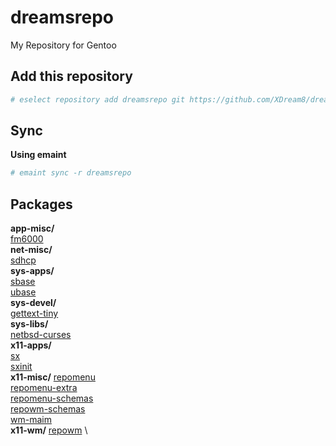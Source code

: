 # dreamsrepo
My Repository for Gentoo

## Add this repository
```sh
# eselect repository add dreamsrepo git https://github.com/XDream8/dreamsrepo.git
```
## Sync
**Using emaint**
```sh
# emaint sync -r dreamsrepo
```

## Packages
**app-misc/** \
	[fm6000](app-misc/fm6000) \
**net-misc/** \
	[sdhcp](net-misc/sdhcp) \
**sys-apps/** \
	[sbase](sys-apps/sbase) \
	[ubase](sys-apps/ubase) \
**sys-devel/** \
	[gettext-tiny](sys-devel/gettext-tiny) \
**sys-libs/** \
	[netbsd-curses](sys-libs/netbsd-curses) \
**x11-apps/** \
	[sx](x11-apps/sx) \
	[sxinit](x11-apps/sxinit) \
**x11-misc/**
	[repomenu](x11-misc/repomenu) \
	[repomenu-extra](x11-misc/repomenu-extra) \
	[repomenu-schemas](x11-misc/repomenu-schemas) \
	[repowm-schemas](x11-misc/repowm-schemas) \
	[wm-maim](x11-misc/wm-maim) \
**x11-wm/**
	[repowm](x11-wm/repowm) \
